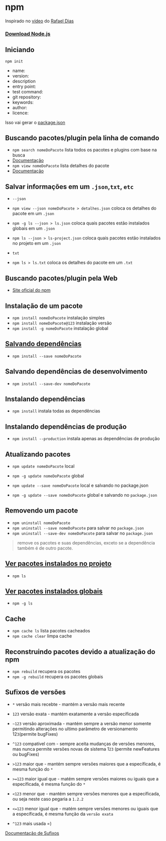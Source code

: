 # npm #
Inspirado no [vídeo](https://www.youtube.com/watch?v=WZoVzdi3N9s) do [Rafael Dias](https://github.com/eudiasrafael)
### [Download Node.js](https://nodejs.org/en/) ###

## Iniciando ##

`npm init`
* name: 
* version:
* description
* entry point: 
* test command:
* git repository:
* keywords:
* author:
* licence:

Isso vai gerar o [package.json](https://github.com/deppbrazil/npm/blob/master/package.json)

## Buscando pacotes/plugin pela linha de comando ##
* `npm search nomeDoPacote` lista todos os pacotes e plugins com base na busca
* [Documentação](https://docs.npmjs.com/cli/search)
* `npm view nomeDoPacote` lista detalhes do pacote
* [Documentação](https://docs.npmjs.com/cli/view)

## Salvar informações em um `.json`,`txt`, `etc` ##
* `--json`
* `npm view --json nomeDoPacote > detalhes.json` coloca os detalhes do pacote em um `.json`
* `npm -g ls --json > ls.json` coloca quais pacotes estão instalados globais em um `.json`
* `npm ls --json > ls-project.json` coloca quais pacotes estão instalados no projeto em um `.json`

* `txt`
* `npm ls > ls.txt` coloca os detalhes do pacote em um `.txt`

## Buscando pacotes/plugin pela Web ##
* [Site oficial do npm](https://www.npmjs.com/)

## Instalação de um pacote ## 
* `npm install nomeDoPacote` instalação simples
* `npm install nomeDoPacote@123` instalação versão 
* `npm install -g nomeDoPacote` instalação global

## [Salvando dependências](https://github.com/deppbrazil/npm/blob/master/package.json) ##
* `npm install --save nomeDoPacote`
## Salvando dependências de desenvolvimento ##
* `npm install --save-dev nomeDoPacote`

## Instalando dependências ## 
* `npm install` instala todas as dependências
## Instalando dependências de produção ## 
* `npm install --production` instala apenas as dependências de produção

## Atualizando pacotes ##
* `npm update nomeDoPacote` local 
* `npm -g update nomeDoPacote` global

* `npm update --save nomeDoPacote` local e salvando no package.json
* `npm -g update --save nomeDoPacote` global e salvando no `package.json`

## Removendo um pacote ## 
* `npm uninstall nomeDoPacote`
* `npm uninstall --save nomeDoPacote` para salvar no `package.json`
* `npm uninstall --save-dev nomeDoPacote` para salvar no `package.json`
>remove os pacotes e suas dependências, exceto se a dependência também é de outro pacote.

## [Ver pacotes instalados no projeto](https://github.com/deppbrazil/npm/blob/master/package-project.json) ##
* `npm ls`

## [Ver pacotes instalados globais](https://github.com/deppbrazil/npm/blob/master/package-macbook.json) ##
* `npm -g ls`

## Cache ##
* `npm cache ls` lista pacotes cacheados 
* `npm cache clear` limpa cache

## Reconstruindo pacotes devido a atualização do npm ##
* `npm rebuild` recupera os pacotes 
* `npm -g rebuild` recupera os pacotes globais 

## Sufixos de versões ## 
* `*` versão mais recebte - mantém a versão mais recente 
* `123` versão exata - mantém exatamente a versão específicada
* `~123` versão aproximada - mantém sempre a versão menor somente permitindo alterações no ultimo parâmetro de versionamento 12`3`(permite bugFixes)
* `^123` compatível com - sempre aceita mudanças de versões menores, mas nunca permite versões novas de sistema 1`23` (permite newFeatures ou bugFixes)
* `>123` maior que - mantém sempre versões maiores que a específicada, é mesma função do `*`
* `>=123` maior igual que - matém sempre versões maiores ou iguais que a específicada, é mesma função do `*`
* `<123` menor que - mantém sempre versões menores que a específicada, ou seja neste caso pegaria a `1.2.2`
* `<=123` menor igual que - matém sempre versões menores ou iguais que a específicada, é mesma função da `versão exata`

* `^123` mais usada =)

[Documentação de Sufixos](https://semver.org/lang/pt-BR)
